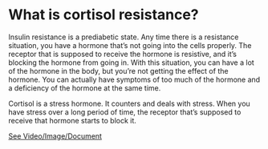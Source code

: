 # What is cortisol resistance?

Insulin resistance is a prediabetic state. Any time there is a resistance situation, you have a hormone that’s not going into the cells properly. The receptor that is supposed to receive the hormone is resistive, and it’s blocking the hormone from going in. With this situation, you can have a lot of the hormone in the body, but you’re not getting the effect of the hormone. You can actually have symptoms of too much of the hormone and a deficiency of the hormone at the same time. 

Cortisol is a stress hormone. It counters and deals with stress. When you have stress over a long period of time, the receptor that’s supposed to receive that hormone starts to block it. 

 [See Video/Image/Document](https://hls-player.drberg.com/asset?path=migrated-assets/cortisol-resistance-insulin-resistance-explained-by-drberg)